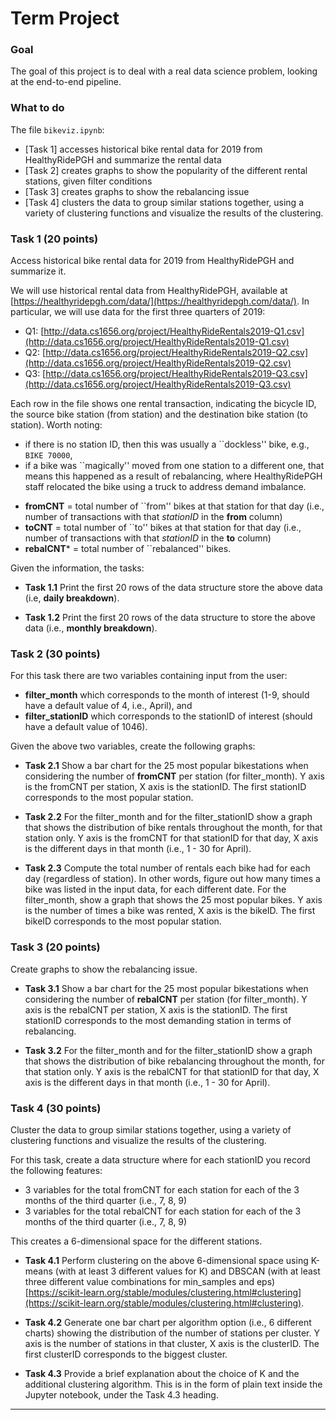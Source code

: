# Term Project 

### Goal
The goal of this project is to deal with a real data science problem, looking at the end-to-end pipeline. 

### What to do 
The file `bikeviz.ipynb`:
* [Task 1] accesses historical bike rental data for 2019 from HealthyRidePGH and summarize the rental data  
* [Task 2] creates graphs to show the popularity of the different rental stations, given filter conditions  
* [Task 3] creates graphs to show the rebalancing issue  
* [Task 4] clusters the data to group similar stations together, using a variety of clustering functions and visualize the results of the clustering.  


### Task 1 (20 points)
Access historical bike rental data for 2019 from HealthyRidePGH and summarize it.

We will use historical rental data from HealthyRidePGH, available at [https://healthyridepgh.com/data/](https://healthyridepgh.com/data/). 
In particular, we will use data for the first three quarters of 2019: 
* Q1: [http://data.cs1656.org/project/HealthyRideRentals2019-Q1.csv](http://data.cs1656.org/project/HealthyRideRentals2019-Q1.csv)  
* Q2: [http://data.cs1656.org/project/HealthyRideRentals2019-Q2.csv](http://data.cs1656.org/project/HealthyRideRentals2019-Q2.csv)  
* Q3: [http://data.cs1656.org/project/HealthyRideRentals2019-Q3.csv](http://data.cs1656.org/project/HealthyRideRentals2019-Q3.csv)  

Each row in the file shows one rental transaction, indicating the bicycle ID, the source bike station (from station) and the destination bike station (to station). Worth noting:
* if there is no station ID, then this was usually a ``dockless'' bike, e.g., `BIKE 70000`,  
* if a bike was ``magically'' moved from one station to a different one, that means this happened as a result of rebalancing, where HealthyRidePGH staff relocated the bike using a truck to address demand imbalance.   

- **fromCNT** = total number of ``from'' bikes at that station for that day (i.e., number of transactions with that _stationID_ in the **from** column)
- **toCNT** = total number of ``to'' bikes at that station for that day (i.e., number of transactions with that _stationID_ in the **to** column)
- **rebalCNT*** = total number of ``rebalanced'' bikes. 

Given the information, the tasks:

* **Task 1.1** Print the first 20 rows of the data structure store the above data (i.e, **daily breakdown**).

* **Task 1.2** Print the first 20 rows of the data structure to store the above data (i.e., **monthly breakdown**).

### Task 2 (30 points)

For this task there are two variables containing input from the user:
* **filter_month** which corresponds to the month of interest (1-9, should have a default value of 4, i.e., April), and  
* **filter_stationID** which corresponds to the stationID of interest (should have a default value of 1046).  

Given the above two variables, create the following graphs:
* **Task 2.1** Show a bar chart for the 25 most popular bikestations when considering the number of **fromCNT** per station (for filter_month). Y axis is the fromCNT per station, X axis is the stationID. The first stationID corresponds to the most popular station. 

* **Task 2.2** For the filter_month and for the filter_stationID show a graph that shows the distribution of bike rentals throughout the month, for that station only. Y axis is the fromCNT for that stationID for that day, X axis is the different days in that month (i.e., 1 - 30 for April). 

* **Task 2.3** Compute the total number of rentals each bike had for each day (regardless of station). In other words, figure out how many times a bike was listed in the input data, for each different date. For the filter_month, show a graph that shows the 25 most popular bikes. Y axis is the number of times a bike was rented, X axis is the bikeID. The first bikeID corresponds to the most popular station.

  
### Task 3 (20 points)
Create graphs to show the rebalancing issue.

* **Task 3.1** Show a bar chart for the 25 most popular bikestations when considering the number of **rebalCNT** per station (for filter_month). Y axis is the rebalCNT per station, X axis is the stationID. The first stationID corresponds to the most demanding station in terms of rebalancing. 

* **Task 3.2** For the filter_month and for the filter_stationID show a graph that shows the distribution of bike rebalancing throughout the month, for that station only. Y axis is the rebalCNT for that stationID for that day, X axis is the different days in that month (i.e., 1 - 30 for April). 


### Task 4 (30 points)
Cluster the data to group similar stations together, using a variety of clustering functions and visualize the results of the clustering. 

For this task, create a data structure where for each stationID you record the following features:
* 3 variables for the total fromCNT for each station for each of the 3 months of the third quarter (i.e., 7, 8, 9)   
* 3 variables for the total rebalCNT for each station for each of the 3 months of the third quarter (i.e., 7, 8, 9)  

This creates a 6-dimensional space for the different stations. 

* **Task 4.1** Perform clustering on the above 6-dimensional space using K-means (with at least 3 different values for K) and DBSCAN  (with at least three different value combinations for min_samples and eps) [https://scikit-learn.org/stable/modules/clustering.html#clustering](https://scikit-learn.org/stable/modules/clustering.html#clustering). 

* **Task 4.2** Generate one bar chart per algorithm option (i.e., 6 different charts) showing the distribution of the number of stations per cluster. Y axis is the number of stations in that cluster, X axis is the clusterID. The first clusterID corresponds to the biggest cluster.

* **Task 4.3** Provide a brief explanation about the choice of K and the additional clustering algorithm. This is in the form of plain text inside the Jupyter notebook, under the Task 4.3 heading.

---
